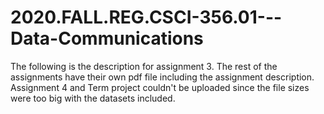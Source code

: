 # 2020.FALL.REG.CSCI-356.01---Data-Communications
The following is the description for assignment 3.  The rest of the assignments have their own pdf file including the assignment description.  Assignment 4 and Term project
couldn't be uploaded since the file sizes were too big with the datasets included.
